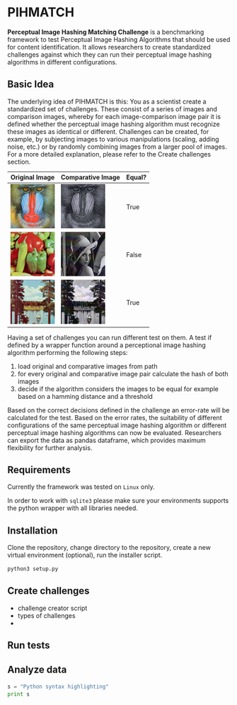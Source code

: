 # PIHMATCH

**Perceptual Image Hashing Matching Challenge** is a benchmarking framework to test Perceptual Image Hashing Algorithms that should be used for content identification. It allows researchers to create standardized challenges against which they can run their perceptual image hashing algorithms in different configurations.

## Basic Idea

The underlying idea of PIHMATCH is this: You as a scientist create a standardized set of challenges. These consist of a series of images and comparison images, whereby for each image-comparison image pair it is defined whether the perceptual image hashing algorithm must recognize these images as identical or different. Challenges can be created, for example, by subjecting images to various manipulations (scaling, adding noise, etc.) or by randomly combining images from a larger pool of images. For a more detailed explanation, please refer to the Create challenges section.

| Original Image                       | Comparative Image                      | Equal? |
| ------------------------------------ | -------------------------------------- | ------ |
| <img src="_img/p1.png" height="100"> | <img src="_img/p1_S.png" height="100"> | True   |
| <img src="_img/p2.png" height="100"> | <img src="_img/p2_D.png" height="100"> | False  |
| <img src="_img/p3.png" height="100"> | <img src="_img/p3_S.png" height="100"> | True   |

Having a set of challenges you can run different test on them. A test if defined by a wrapper function around a perceptional image hashing algorithm performing the following steps:

1. load original and comparative images from path
2. for every original and comparative image pair calculate the hash of both images
3. decide if the algorithm considers the images to be equal for example based on a hamming distance and a threshold

Based on the correct decisions defined in the challenge an error-rate will be calculated for the test. Based on the error rates, the suitability of different configurations of the same perceptual image hashing algorithm or different perceptual image hashing algorithms can now be evaluated. Researchers can export the data as pandas dataframe, which provides maximum flexibility for further analysis.

## Requirements

Currently the framework was tested on `Linux` only.

In order to work with `sqlite3` please make sure your environments supports the python wrapper with all libraries needed.

## Installation

Clone the repository, change directory to the repository, create a new virtual environment (optional), run the installer script.

```bash
python3 setup.py
```

## Create challenges

-   challenge creator script
-   types of challenges
-

## Run tests

## Analyze data

```python
s = "Python syntax highlighting"
print s
```
